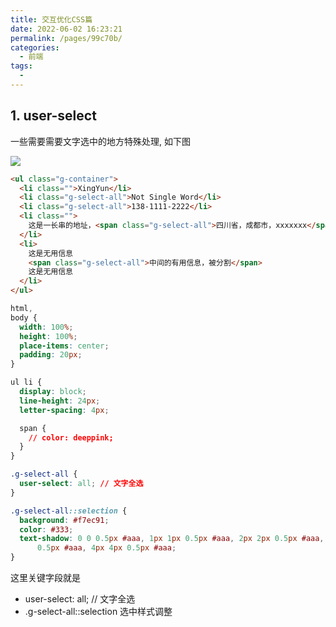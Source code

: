 ```yaml
---
title: 交互优化CSS篇
date: 2022-06-02 16:23:21
permalink: /pages/99c70b/
categories:
  - 前端
tags:
  - 
---
```

## 1. user-select

一些需要需要文字选中的地方特殊处理, 如下图

![](https://raw.gitmirror.com/GanChuanYin/picture/main/blog/Jun-02-2022-16-28-03.gif)

```html
<ul class="g-container">
  <li class="">XingYun</li>
  <li class="g-select-all">Not Single Word</li>
  <li class="g-select-all">138-1111-2222</li>
  <li class="">
    这是一长串的地址，<span class="g-select-all">四川省，成都市，xxxxxxx</span>
  </li>
  <li>
    这是无用信息
    <span class="g-select-all">中间的有用信息，被分割</span>
    这是无用信息
  </li>
</ul>
```

```css
html,
body {
  width: 100%;
  height: 100%;
  place-items: center;
  padding: 20px;
}

ul li {
  display: block;
  line-height: 24px;
  letter-spacing: 4px;

  span {
    // color: deeppink;
  }
}

.g-select-all {
  user-select: all; // 文字全选
}

.g-select-all::selection {
  background: #f7ec91;
  color: #333;
  text-shadow: 0 0 0.5px #aaa, 1px 1px 0.5px #aaa, 2px 2px 0.5px #aaa, 3px 3px
      0.5px #aaa, 4px 4px 0.5px #aaa;
}
```

这里关键字段就是

- user-select: all; // 文字全选
- .g-select-all::selection 选中样式调整
